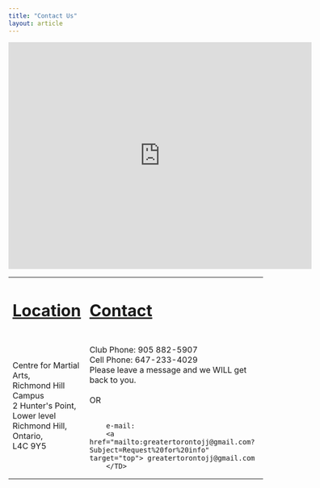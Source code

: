 ```yaml
---
title: "Contact Us"
layout: article
---
```

<iframe src="https://www.google.com/maps/embed?pb=!1m18!1m12!1m3!1d2878.1236693557953!2d-79.44250008424176!3d43.8325336488333!2m3!1f0!2f0!3f0!3m2!1i1024!2i768!4f13.1!3m3!1m2!1s0x882b2c764884dcd1%3A0xe48f3aba7f91612a!2sCentre+For+Martial+Arts!5e0!3m2!1sen!2sca!4v1510612337170" width="600" height="450" frameborder="0" style="border:0" allowfullscreen></iframe>


<Table>
<TR>
	<TD>
		<H1><u>Location</u></H1>
	</TD>
	<TD>
		<H1><u>Contact</u></H1>
	</TD>
</TR>
<TR>
	<TD>
		 Centre for Martial Arts,
     <br>Richmond Hill Campus
		<br>2 Hunter's Point, Lower level
		<br>Richmond Hill,
		<br>Ontario,
		<br>L4C 9Y5
	</TD>
	<TD>
		<br>Club Phone: 905 882-5907
		<br>Cell Phone: 647-233-4029
		<br>Please leave a message and we WILL get back to you.
		<br><br>OR<br><br>

		e-mail:
		<a href="mailto:greatertorontojj@gmail.com?Subject=Request%20for%20info" target="top"> greatertorontojj@gmail.com
		</TD>
</TR>

